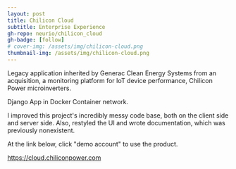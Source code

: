 ```yaml
---
layout: post
title: Chilicon Cloud
subtitle: Enterprise Experience
gh-repo: neurio/chilicon_cloud
gh-badge: [follow]
# cover-img: /assets/img/chilicon-cloud.png
thumbnail-img: /assets/img/chilicon-cloud.png
---
```

Legacy application inherited by Generac Clean Energy Systems from an acquisition, a monitoring platform for IoT device performance, Chilicon Power microinverters.

Django App in Docker Container network.

I improved this project's incredibly messy code base, both on the client side and server side. Also, restyled the UI and wrote documentation, which was previously nonexistent.

At the link below, click "demo account" to use the product.

<a href="https://cloud.chiliconpower.com" target="_blank">https://cloud.chiliconpower.com</a>
